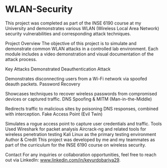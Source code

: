# WLAN-Security
This project was completed as part of the INSE 6190 course at my University and demonstrates various WLAN (Wireless Local Area Network) security vulnerabilities and corresponding attack techniques.

Project Overview
The objective of this project is to simulate and demonstrate common WLAN attacks in a controlled lab environment. Each module includes a video demonstration and visual documentation of the attack process.

Key Attacks Demonstrated
Deauthentication Attack

Demonstrates disconnecting users from a Wi-Fi network via spoofed deauth packets.
Password Recovery

Showcases techniques to recover wireless passwords from compromised devices or captured traffic.
DNS Spoofing & MITM (Man-in-the-Middle)

Redirects traffic to malicious sites by poisoning DNS responses, combined with interception.
Fake Access Point (Evil Twin)

Simulates a rogue access point to capture user credentials and traffic.
Tools Used
Wireshark for packet analysis
Aircrack-ng and related tools for wireless penetration testing
Kali Linux as the primary testing environment
Author & Credit
This project was developed by me and my teammates as part of the curriculum for the INSE 6190 course on wireless security.

Contact
For any inquiries or collaboration opportunities, feel free to reach out via LinkedIn: www.linkedin.com/in/keyurdobariya29.

